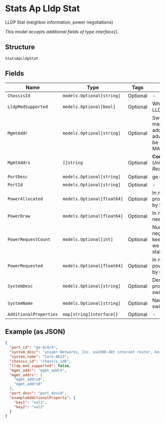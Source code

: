 
# Stats Ap Lldp Stat

LLDP Stat (neighbor information, power negotiations)

*This model accepts additional fields of type interface{}.*

## Structure

`StatsApLldpStat`

## Fields

| Name | Type | Tags | Description |
|  --- | --- | --- | --- |
| `ChassisId` | `models.Optional[string]` | Optional | - |
| `LldpMedSupported` | `models.Optional[bool]` | Optional | Whether it support LLDP-MED |
| `MgmtAddr` | `models.Optional[string]` | Optional | Switch’s management address (if advertised), can be IPv4, IPv6, or MAC |
| `MgmtAddrs` | `[]string` | Optional | **Constraints**: *Unique Items Required* |
| `PortDesc` | `models.Optional[string]` | Optional | ge-0/0/4 |
| `PortId` | `models.Optional[string]` | Optional | - |
| `PowerAllocated` | `models.Optional[float64]` | Optional | In mW, provided/allocated by PSE |
| `PowerDraw` | `models.Optional[float64]` | Optional | In mW, total power needed by PD |
| `PowerRequestCount` | `models.Optional[int]` | Optional | Number of negotiations, if it keeps increasing, we don’ t have a stable power |
| `PowerRequested` | `models.Optional[float64]` | Optional | In mW, the current power requested by PD |
| `SystemDesc` | `models.Optional[string]` | Optional | Description provided by switch |
| `SystemName` | `models.Optional[string]` | Optional | Name of the switch |
| `AdditionalProperties` | `map[string]interface{}` | Optional | - |

## Example (as JSON)

```json
{
  "port_id": "ge-0/0/4",
  "system_desc": "uniper Networks, Inc. ex4300-48t internet router, kernel JUNOS 20.4R3-S7.2, Build date: 2023-04-21 19:47:18 UTC Copyright (c) 1996-2023 Juniper Networks, Inc.",
  "system_name": "Core-AE23",
  "chassis_id": "chassis_id6",
  "lldp_med_supported": false,
  "mgmt_addr": "mgmt_addr4",
  "mgmt_addrs": [
    "mgmt_addrs9",
    "mgmt_addrs0"
  ],
  "port_desc": "port_desc0",
  "exampleAdditionalProperty": {
    "key1": "val1",
    "key2": "val2"
  }
}
```

